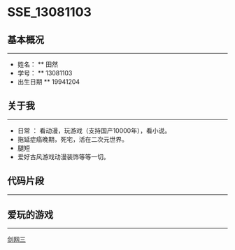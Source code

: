 # SSE_13081103
## 基本概况
***
* 姓名： ** 田然
* 学号： ** 13081103
* 出生日期 ** 19941204

## 关于我
***
* 日常 ： 看动漫，玩游戏（支持国产10000年），看小说。
* 拖延症癌晚期，死宅，活在二次元世界。
* 腿短
* 爱好古风游戏动漫装饰等等一切。

## 代码片段
***

## 爱玩的游戏
***
[剑网三](http://jx3.xoyo.com/)
